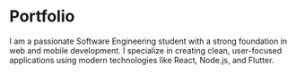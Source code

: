 # Portfolio
I am a passionate Software Engineering student with a strong foundation in web and mobile development. I specialize in creating clean, user-focused applications using modern technologies like React, Node.js, and Flutter.
